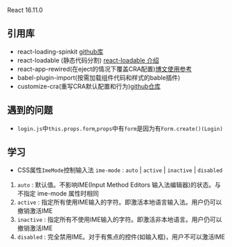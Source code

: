 React 16.11.0

## 引用库
- react-loading-spinkit
[github库](https://github.com/phobal/react-loading-spinkit)
- react-loadable (静态代码分割)
[react-loadable 介绍](https://zhuanlan.zhihu.com/p/25874892)
- react-app-rewired(在eject的情况下覆盖CRA配置)[博文使用参考](https://blog.csdn.net/qq_40629521/article/details/110517762)
- babel-plugin-import(按需加载组件代码和样式的bable插件)
- customize-cra(重写CRA默认配置和行为)[github仓库](https://github.com/arackaf/customize-cra)

## 遇到的问题
- `login.js`中`this.props.form`,`props`中有`form`是因为有`Form.create()(Login)`


## 学习
- CSS属性`ImeMode`控制输入法
`ime-mode` : `auto` | `active` | `inactive` | `disabled`
1. `auto`  : 默认值。不影响IME(Input Method Editors 输入法编辑器)的状态。与不指定 ime-mode 属性时相同
2. `active`  : 指定所有使用IME输入的字符。即激活本地语言输入法。用户仍可以撤销激活IME
3. `inactive`  : 指定所有不使用IME输入的字符。即激活非本地语言。用户仍可以撤销激活IME
4. `disabled`  : 完全禁用IME。对于有焦点的控件(如输入框)，用户不可以激活IME

